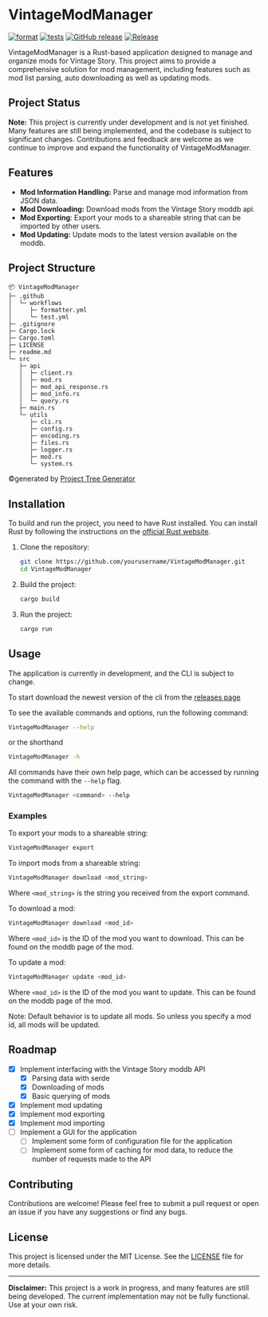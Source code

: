 # VintageModManager

[![format](https://github.com/HollowNumber/VintageModManager/actions/workflows/formatter.yml/badge.svg)](https://github.com/HollowNumber/VintageModManager/actions/workflows/formatter.yml) [![tests](https://github.com/HollowNumber/VintageModManager/actions/workflows/test.yml/badge.svg)](https://github.com/HollowNumber/VintageModManager/actions/workflows/test.yml) [![GitHub release](https://img.shields.io/github/release/HollowNumber/VintageModManager.svg)](https://github.com/HollowNumber/VintageModManager/releases/latest) [![Release](https://github.com/HollowNumber/VintageModManager/actions/workflows/release.yml/badge.svg)](https://github.com/HollowNumber/VintageModManager/actions/workflows/release.yml)

VintageModManager is a Rust-based application designed to manage and organize mods for Vintage Story. This project aims
to provide a comprehensive solution for mod management, including features such as mod list parsing, auto downloading as
well as updating mods. 

## Project Status

**Note:** This project is currently under development and is not yet finished. Many features are still being
implemented, and the codebase is subject to significant changes. Contributions and feedback are welcome as we continue
to improve and expand the functionality of VintageModManager.

## Features

- **Mod Information Handling:** Parse and manage mod information from JSON data.
- **Mod Downloading:** Download mods from the Vintage Story moddb api.
- **Mod Exporting**: Export your mods to a shareable string that can be imported by other users.
- **Mod Updating:** Update mods to the latest version available on the moddb.

## Project Structure

```
📦 VintageModManager
├─ .github
│  └─ workflows
│     ├─ formatter.yml
│     └─ test.yml
├─ .gitignore
├─ Cargo.lock
├─ Cargo.toml
├─ LICENSE
├─ readme.md
└─ src
   ├─ api
   │  ├─ client.rs
   │  ├─ mod.rs
   │  ├─ mod_api_response.rs
   │  ├─ mod_info.rs
   │  └─ query.rs
   ├─ main.rs
   └─ utils
      ├─ cli.rs
      ├─ config.rs
      ├─ encoding.rs
      ├─ files.rs
      ├─ logger.rs
      ├─ mod.rs
      └─ system.rs
```
©generated by [Project Tree Generator](https://woochanleee.github.io/project-tree-generator)

## Installation

To build and run the project, you need to have Rust installed. You can install Rust by following the instructions on
the [official Rust website](https://www.rust-lang.org/).

1. Clone the repository:
    ```sh
    git clone https://github.com/yourusername/VintageModManager.git
    cd VintageModManager
    ```

2. Build the project:
    ```sh
    cargo build
    ```

3. Run the project:
    ```sh
    cargo run
    ```

## Usage

The application is currently in development, and the CLI is subject to change.

To start download the newest version of the cli from
the [releases page](https://github.com/HollowNumber/VintageModManager/releases)

To see the available commands and options, run the following command:

```sh
VintageModManager --help
```

or the shorthand

```sh
VintageModManager -h
```

All commands have their own help page, which can be accessed by running the command with the `--help` flag.

```sh
VintageModManager <command> --help
```

### Examples

To export your mods to a shareable string:

```sh
VintageModManager export
```

To import mods from a shareable string:

```sh
VintageModManager download <mod_string>
```

Where `<mod_string>` is the string you received from the export command.

To download a mod:

```sh
VintageModManager download <mod_id>
```

Where `<mod_id>` is the ID of the mod you want to download. This can be found on the moddb page of the mod.

To update a mod:

```sh
VintageModManager update <mod_id>
```

Where `<mod_id>` is the ID of the mod you want to update. This can be found on the moddb page of the mod.

Note: Default behavior is to update all mods. So unless you specify a mod id, all mods will be updated.

## Roadmap

- [x] Implement interfacing with the Vintage Story moddb API
  - [x] Parsing data with serde
  - [x] Downloading of mods
  - [x] Basic querying of mods
- [x] Implement mod updating
- [x] Implement mod exporting
- [x] Implement mod importing
- [ ] Implement a GUI for the application
  - [ ] Implement some form of configuration file for the application
  - [ ] Implement some form of caching for mod data, to reduce the number of requests made to the API

## Contributing

Contributions are welcome! Please feel free to submit a pull request or open an issue if you have any suggestions or
find any bugs.

## License

This project is licensed under the MIT License. See the [LICENSE](LICENSE) file for more details.

---

**Disclaimer:** This project is a work in progress, and many features are still being developed. The current
implementation may not be fully functional. Use at your own risk.
